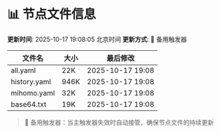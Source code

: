 # 📊 节点文件信息

**更新时间**: 2025-10-17 19:08:05 北京时间
**更新方式**: 🔄 备用触发器

| 文件名 | 大小 | 最后修改 |
|--------|------|----------|
| all.yaml | 22K | 2025-10-17 19:08 |
| history.yaml | 946K | 2025-10-17 19:08 |
| mihomo.yaml | 32K | 2025-10-17 19:08 |
| base64.txt | 19K | 2025-10-17 19:08 |

> 🔄 备用触发器：当主触发器失效时自动接管，确保节点文件的持续更新
